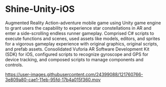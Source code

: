 # Shine-Unity-iOS
Augmented Reality Action-adventure mobile game using Unity game engine to grant users the capability to experience star constellations in AR and enter a side-scrolling endless runner gameplay. Comprised C# scripts to execute functions and scenes, used assets like models, editors, and sprites for a vigorous gameplay experience with original graphics, original scripts, and prefab assets. Consolidated Vuforia AR Software Development Kit (SDK) for iOS, configured scripts to recognize gyroscope and GPS for device tracking, and composed scripts to manage components and controls.

https://user-images.githubusercontent.com/24399088/121760766-3e809a80-cae1-11eb-95fd-17b4a015f360.mov
